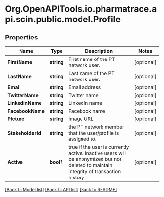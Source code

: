 # Org.OpenAPITools.io.pharmatrace.api.scin.public.model.Profile
## Properties

Name | Type | Description | Notes
------------ | ------------- | ------------- | -------------
**FirstName** | **string** | First name of the PT network user. | [optional] 
**LastName** | **string** | Last name of the PT network user. | [optional] 
**Email** | **string** | Email address | [optional] 
**TwitterName** | **string** | Twitter name | [optional] 
**LinkedinName** | **string** | LinkedIn name | [optional] 
**FacebookName** | **string** | Facebook name | [optional] 
**Picture** | **string** | Image URL | [optional] 
**StakeholderId** | **string** | the PT network member that the user/profile is assigned to. | [optional] 
**Active** | **bool?** | true if the user is currently active. Inactive users will be anonymized but not deleted to maintain integrity of transaction history | [optional] 

[[Back to Model list]](../README.md#documentation-for-models) [[Back to API list]](../README.md#documentation-for-api-endpoints) [[Back to README]](../README.md)

